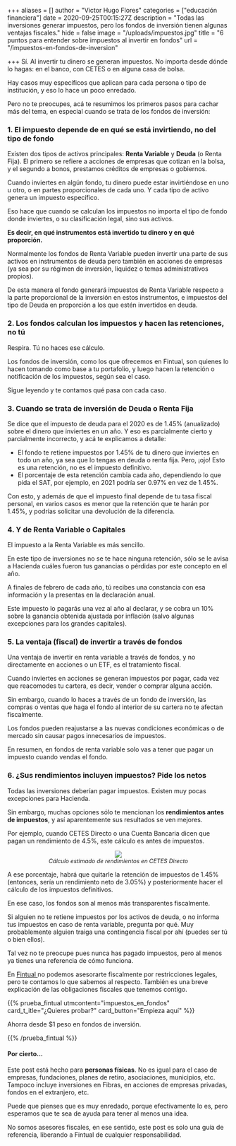 +++
aliases = []
author = "Victor Hugo Flores"
categories = ["educación financiera"]
date = 2020-09-25T00:15:27Z
description = "Todas las inversiones generar impuestos, pero los fondos de inversión tienen algunas ventajas fiscales."
hide = false
image = "/uploads/impuestos.jpg"
title = "6 puntos para entender sobre impuestos al invertir en fondos"
url = "/impuestos-en-fondos-de-inversion"

+++
Sí. Al invertir tu dinero se generan impuestos. No importa desde dónde lo hagas: en el banco, con CETES o en alguna casa de bolsa.

Hay casos muy específicos que aplican para cada persona o tipo de institución, y eso lo hace un poco enredado.

Pero no te preocupes, acá te resumimos los primeros pasos para cachar más del tema, en especial cuando se trata de los fondos de inversión:

### 1. El impuesto depende de en qué se está invirtiendo, no del tipo de fondo

Existen dos tipos de activos principales: **Renta Variable** y **Deuda** (o Renta Fija). El primero se refiere a acciones de empresas que cotizan en la bolsa, y el segundo a bonos, prestamos créditos de empresas o gobiernos.

Cuando inviertes en algún fondo, tu dinero puede estar invirtiéndose en uno u otro, o en partes proporcionales de cada uno. Y cada tipo de activo genera un impuesto específico.

Eso hace que cuando se calculan los impuestos no importa el tipo de fondo donde inviertes, o su clasificación legal, sino sus activos.

**Es decir, en qué instrumentos está invertido tu dinero y en qué proporción.**

Normalmente los fondos de Renta Variable pueden invertir una parte de sus activos en instrumentos de deuda pero también en acciones de empresas (ya sea por su régimen de inversión, liquidez o temas administrativos propios).

De esta manera el fondo generará impuestos de Renta Variable respecto a la parte proporcional de la inversión en estos instrumentos, e impuestos del tipo de Deuda en proporción a los que estén invertidos en deuda.

### 2. Los fondos calculan los impuestos y hacen las retenciones, no tú

Respira. Tú no haces ese cálculo.

Los fondos de inversión, como los que ofrecemos en Fintual, son quienes lo hacen tomando como base a tu portafolio, y luego hacen la retención o notificación de los impuestos, según sea el caso.

Sigue leyendo y te contamos qué pasa con cada caso.

### 3. Cuando se trata de inversión de Deuda o Renta Fija

Se dice que el impuesto de deuda para el 2020 es de 1.45% (anualizado) sobre el dinero que inviertes en un año. Y eso es parcialmente cierto y parcialmente incorrecto, y acá te explicamos a detalle:

* El fondo te retiene impuestos por 1.45% de tu dinero que inviertes en todo un año, ya sea que lo tengas en deuda o renta fija. Pero, ¡ojo! Esto es una retención, no es el impuesto definitivo.
* El porcentaje de esta retención cambia cada año, dependiendo lo que pida el SAT, por ejemplo, en 2021 podría ser 0.97% en vez de 1.45%.

Con esto, y además de que el impuesto final depende de tu tasa fiscal personal, en varios casos es menor que la retención que te harán por 1.45%, y podrías solicitar una devolución de la diferencia.

### 4. Y de Renta Variable o Capitales

El impuesto a la Renta Variable es más sencillo.

En este tipo de inversiones no se te hace ninguna retención, sólo se le avisa a Hacienda cuáles fueron tus ganancias o pérdidas por este concepto en el año.

A finales de febrero de cada año, tú recibes una constancia con esa información y la presentas en la declaración anual.

Este impuesto lo pagarás una vez al año al declarar, y se cobra un 10% sobre la ganancia obtenida ajustada por inflación (salvo algunas excepciones para los grandes capitales).

### 5. La ventaja (fiscal) de invertir a través de fondos

Una ventaja de invertir en renta variable a través de fondos, y no directamente en acciones o un ETF, es el tratamiento fiscal.

Cuando inviertes en acciones se generan impuestos por pagar, cada vez que reacomodes tu cartera, es decir, vender o comprar alguna acción.

Sin embargo, cuando lo haces a través de un fondo de inversión, las compras o ventas que haga el fondo al interior de su cartera no te afectan fiscalmente.

Los fondos pueden reajustarse a las nuevas condiciones económicas o de mercado sin causar pagos innecesarios de impuestos.

En resumen, en fondos de renta variable solo vas a tener que pagar un impuesto cuando vendas el fondo.

### 6. ¿Sus rendimientos incluyen impuestos? Pide los netos

Todas las inversiones deberían pagar impuestos. Existen muy pocas excepciones para Hacienda.

Sin embargo, muchas opciones sólo te mencionan los **rendimientos antes de impuestos**, y así aparentemente sus resultados se ven mejores.

Por ejemplo, cuando CETES Directo o una Cuenta Bancaria dicen que pagan un rendimiento de 4.5%, este cálculo es antes de impuestos.

<div style="text-align:center"> <figure> <img src="/uploads/captura-de-pantalla-2020-09-24-a-la-s-20-12-36.png"> <figcaption style="display:block;text-align:center;font-size:.8rem"><i>Cálculo estimado de rendimientos en CETES Directo</i></figcaption> </figure> </div>

A ese porcentaje, habrá que quitarle la retención de impuestos de 1.45% (entonces, sería un rendimiento neto de 3.05%) y posteriormente hacer el cálculo de los impuestos definitivos.

En ese caso, los fondos son al menos más transparentes fiscalmente.

Si alguien no te retiene impuestos por los activos de deuda, o no informa tus impuestos en caso de renta variable, pregunta por qué. Muy probablemente alguien traiga una contingencia fiscal por ahí (puedes ser tú o bien ellos).

Tal vez no te preocupe pues nunca has pagado impuestos, pero al menos ya tienes una referencia de cómo funciona.

En [Fintual ](https://fintu.al/99Un)no podemos asesorarte fiscalmente por restricciones legales, pero te contamos lo que sabemos al respecto. También es una breve explicación de las obligaciones fiscales que tenemos contigo.

{{% prueba_fintual
utmcontent="impuestos_en_fondos"
card_t_itle="¿Quieres probar?"
card_button="Empieza aquí" %}}

Ahorra desde $1 peso en fondos de inversión.

{{% /prueba_fintual %}}

#### Por cierto...

Este post está hecho para **personas físicas**. No es igual para el caso de empresas, fundaciones, planes de retiro, asociaciones, municipios, etc. Tampoco incluye inversiones en Fibras, en acciones de empresas privadas, fondos en el extranjero, etc.

Puede  que pienses que es muy enredado, porque efectivamente lo es, pero esperamos que te sea de ayuda para tener al menos una idea.

No somos asesores fiscales, en ese sentido, este post es solo una guía de referencia, liberando a Fintual de cualquier responsabilidad.